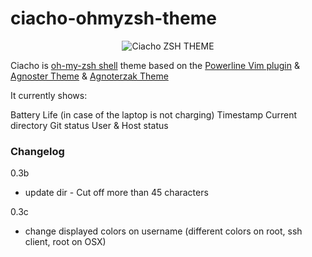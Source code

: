 # ciacho-ohmyzsh-theme


<p align=center>
	<img src="https://dl.dropboxusercontent.com/u/6741388/ciacho-zsh-theme.png" alt="Ciacho ZSH THEME" />
</p>


Ciacho is [oh-my-zsh shell](https://github.com/robbyrussell/oh-my-zsh) theme based on the [Powerline Vim plugin](https://github.com/Lokaltog/vim-powerline) & [Agnoster Theme](https://gist.github.com/agnoster/3712874) & [Agnoterzak Theme](https://github.com/zakaziko99/agnosterzak-ohmyzsh-theme)


It currently shows:

Battery Life (in case of the laptop is not charging)
Timestamp
Current directory
Git status
User & Host status

### Changelog

0.3b
 - update dir - Cut off more than 45 characters

0.3c
 - change displayed colors on username (different colors on root, ssh
   client, root on OSX)

